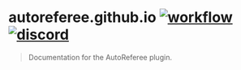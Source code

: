 # autoreferee.github.io [![workflow](https://img.shields.io/github/workflow/status/AutoReferee/autoreferee.github.io/workflow)](https://github.com/AutoReferee/AutoReferee/actions) [![discord](https://img.shields.io/discord/212071932814688257?label=discord)](https://discord.gg/Tb38fSa)

> Documentation for the AutoReferee plugin.
